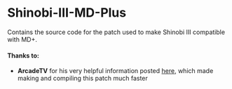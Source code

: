 # Shinobi-III-MD-Plus
Contains the source code for the patch used to make Shinobi III compatible with MD+.

#### Thanks to:
* **ArcadeTV** for his very helpful information posted [here](https://arcadetv.github.io/msu-md-patches/wiki/Build-the-ROM.html), which made making and compiling this patch much faster
